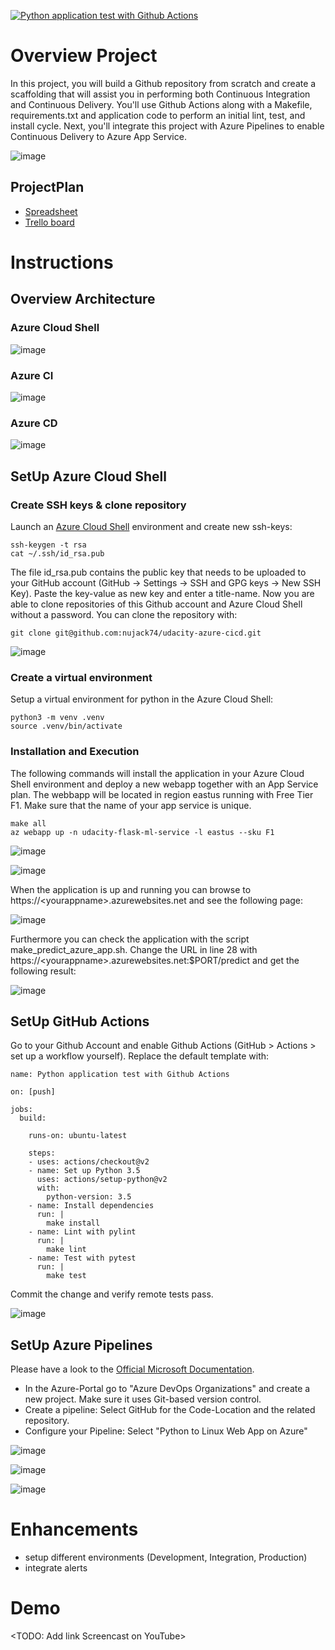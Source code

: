 [![Python application test with Github Actions](https://github.com/nujack74/udacity-azure-cicd/actions/workflows/main.yml/badge.svg)](https://github.com/nujack74/udacity-azure-cicd/actions/workflows/main.yml)

# Overview Project
In this project, you will build a Github repository from scratch and create a scaffolding that will assist you in performing both Continuous Integration and Continuous Delivery. You'll use Github Actions along with a Makefile, requirements.txt and application code to perform an initial lint, test, and install cycle. Next, you'll integrate this project with Azure Pipelines to enable Continuous Delivery to Azure App Service.

![image](https://github.com/nujack74/udacity-azure-cicd/blob/main/Screenshots/building-a-ci-cd-pipeline.png)

## ProjectPlan
* [Spreadsheet](https://docs.google.com/spreadsheets/d/1FA3MArdMtnCW5rF1VJdscKvWYC5g4pB0N9Cg3Xw607o "Project Plan")
* [Trello board](https://trello.com/b/k8KOigjO/udacity-cloud-devops "Kanban Board")

# Instructions
## Overview Architecture
### Azure Cloud Shell

![image](https://github.com/nujack74/udacity-azure-cicd/blob/main/Screenshots/azure-cloud-shell.png)

### Azure CI

![image](https://github.com/nujack74/udacity-azure-cicd/blob/main/Screenshots/ci-diagram.png)

### Azure CD

![image](https://github.com/nujack74/udacity-azure-cicd/blob/main/Screenshots/cd-diagram.png)

## SetUp Azure Cloud Shell
### Create SSH keys & clone repository

Launch an [Azure Cloud Shell](https://docs.microsoft.com/de-de/azure/cloud-shell/overview) environment and create new ssh-keys:

    ssh-keygen -t rsa
    cat ~/.ssh/id_rsa.pub

The file id_rsa.pub contains the public key that needs to be uploaded to your GitHub account (GitHub -> Settings -> SSH and GPG keys -> New SSH Key). Paste the key-value as new key and enter a title-name. Now you are able to clone repositories of this Github account and Azure Cloud Shell without a password. 
You can clone the repository with:

    git clone git@github.com:nujack74/udacity-azure-cicd.git

![image](https://github.com/nujack74/udacity-azure-cicd/blob/main/Screenshots/git-clone.png)

### Create a virtual environment

Setup a virtual environment for python in the Azure Cloud Shell:

    python3 -m venv .venv
    source .venv/bin/activate

### Installation and Execution

The following commands will install the application in your Azure Cloud Shell environment and deploy a new webapp together with an App Service plan. The webbapp will be located in region eastus running with Free Tier F1. Make sure that the name of your app service is unique.

    make all
    az webapp up -n udacity-flask-ml-service -l eastus --sku F1

![image](https://github.com/nujack74/udacity-azure-cicd/blob/main/Screenshots/make-all-new.png)

![image](https://github.com/nujack74/udacity-azure-cicd/blob/main/Screenshots/webapp-deployment.png)

When the application is up and running you can browse to https://\<yourappname\>.azurewebsites.net and see the following page:

![image](https://github.com/nujack74/udacity-azure-cicd/blob/main/Screenshots/webapp-test.png)
    
Furthermore you can check the application with the script make_predict_azure_app.sh. Change the URL in line 28 with https://\<yourappname\>.azurewebsites.net:$PORT/predict and get the following result:

![image](https://github.com/nujack74/udacity-azure-cicd/blob/main/Screenshots/make_predict.png)
    
## SetUp GitHub Actions
Go to your Github Account and enable Github Actions (GitHub > Actions > set up a workflow yourself).
Replace the default template with:

    name: Python application test with Github Actions
    
    on: [push]
    
    jobs:
      build:
    
        runs-on: ubuntu-latest
    
        steps:
        - uses: actions/checkout@v2
        - name: Set up Python 3.5
          uses: actions/setup-python@v2
          with:
            python-version: 3.5
        - name: Install dependencies
          run: |
            make install
        - name: Lint with pylint
          run: |
            make lint
        - name: Test with pytest
          run: |
            make test

Commit the change and verify remote tests pass.

![image](https://github.com/nujack74/udacity-azure-cicd/blob/main/Screenshots/github-actions.png)

## SetUp Azure Pipelines

Please have a look to the [Official Microsoft Documentation](https://docs.microsoft.com/en-us/azure/devops/pipelines/ecosystems/python-webapp?view=azure-devops).

* In the Azure-Portal go to "Azure DevOps Organizations" and create a new project. Make sure it uses Git-based version control.
* Create a pipeline: Select GitHub for the Code-Location and the related repository.
* Configure your Pipeline: Select "Python to Linux Web App on Azure"

![image](https://github.com/nujack74/udacity-azure-cicd/blob/main/Screenshots/pipeline-job.png)

![image](https://github.com/nujack74/udacity-azure-cicd/blob/main/Screenshots/app-services.png)

![image](https://github.com/nujack74/udacity-azure-cicd/blob/main/Screenshots/resource-group.png)

# Enhancements

* setup different environments (Development, Integration, Production)
* integrate alerts 

# Demo
<TODO: Add link Screencast on YouTube>
